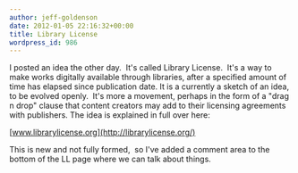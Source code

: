 ```yaml
---
author: jeff-goldenson
date: 2012-01-05 22:16:32+00:00
title: Library License
wordpress_id: 986
---
```



I posted an idea the other day.  It's called Library License.  It's a way to make works digitally available through libraries, after a specified amount of time has elapsed since publication date. It is a currently a sketch of an idea, to be evolved openly.  It's more a movement, perhaps in the form of a "drag n drop" clause that content creators may add to their licensing agreements with publishers. The idea is explained in full over here:

[www.librarylicense.org](http://librarylicense.org/)

This is new and not fully formed,  so I've added a comment area to the bottom of the LL page where we can talk about things.
